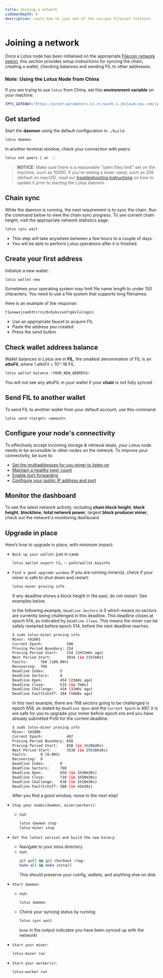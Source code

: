 ```yaml
---
title: Joining a network
sidebarDepth: 0
description: Learn how to join one of the various Filecoin testnets.
---
```


# Joining a network

Once a Lotus node has been initialised on the appropriate [Filecoin network option](https://docs.filecoin.io/how-to/networks/), this section provides setup instructions for syncing the chain, creating a wallet, checking balances and sending FIL to other addresses.

### Note: Using the Lotus Node from China

If you are trying to use `lotus` from China, set this **environment variable** on your machine:

```sh
IPFS_GATEWAY="https://proof-parameters.s3.cn-south-1.jdcloud-oss.com/ipfs/"
```

## Get started

Start the **daemon** using the default configuration in `./build`:

```sh
lotus daemon
```

In another terminal window, check your connection with peers:

```sh
lotus net peers | wc -l
```

 > **NOTICE:** Make sure there is a reasonable "open files limit" set on the machine, such as 10000. If you're seeing a lower value, such as 256 (default on macOS), read our [troubleshooting instructions](https://docs.filecoin.io/mine/mining-troubleshooting/) on how to update it prior to starting the Lotus daemon.

## Chain sync

While the daemon is running, the next requirement is to sync the chain. Run the command below to view the chain sync progress. To see current chain height, visit the appropriate network statistics page.

```sh
lotus sync wait
```

- This step will take anywhere between a few hours to a couple of days.
- You will be able to perform Lotus operations after it is finished.

## Create your first address

Initialize a new wallet:

```sh
lotus wallet new
```

Sometimes your operating system may limit file name length to under 150 characters. You need to use a file system that supports long filenames.

Here is an example of the response:

```sh
t1aswwvjsae63tcrniz6x5ykvsuotlgkvlulnqpsi
```

- Use an appropriate faucet to acquire FIL
- Paste the address you created
- Press the send button

## Check wallet address balance

Wallet balances in Lotus are in **FIL**, the smallest denomination of FIL is an **attoFil**, where 1 attoFil = 10^-18 FIL.

```sh
lotus wallet balance <YOUR_NEW_ADDRESS>
```

You will not see any attoFIL in your wallet if your **chain** is not fully synced.

## Send FIL to another wallet

To send FIL to another wallet from your default account, use this command:

```
lotus send <target> <amount>
```

## Configure your node's connectivity

To effectively accept incoming storage & retrieval deals, your Lotus node needs to be accessible to other nodes on the network. To improve your connectivity, be sure to: 

- [Set the multiaddresses for you miner to listen on](https://docs.filecoin.io/mine/connectivity/#setting-multiaddresses)
- [Maintain a healthy peer count](https://docs.filecoin.io/mine/connectivity/#checking-peer-count)
- [Enable port forwarding](https://docs.filecoin.io/mine/connectivity/#port-forwarding)
- [Configure your public IP address and port](https://docs.filecoin.io/mine/connectivity/#setting-a-public-ip-address)

## Monitor the dashboard

To see the latest network activity, including **chain block height**, **block height**, **blocktime**, **total network power**, largest **block producer miner**, check out the network's monitoring dashboard.

## Upgrade in place
Here’s how to upgrade in place, with minimum impact:
* `Back up your wallet`: just in case
  ```bash
  lotus wallet export t3… > path/wallet.keyinfo
  ```
* `Find a good upgrade window`: If you are running miner(s), check if your miner is safe to shut down and restart: 
  ```bash
  lotus-miner proving info
  ```
  If any deadline shows a block height in the past, do not restart. See examples below.

    In the following example, `Deadline Sectors` is 0 which means no sectors are currently being challenged in this deadline. This deadline closes at epoch 514, as indicated by `Deadline Close`. This means the miner can be safely restarted before epoch 514, before the next deadline reaches.

    ```bash
    $ sudo lotus-miner proving info
    Miner: t01001
    Current Epoch:           500
    Proving Period Boundary: 154
    Proving Period Start:    154 (2h53m0s ago)
    Next Period Start:       3034 (in 21h7m0s)
    Faults:      768 (100.00%)
    Recovering:  768
    Deadline Index:       5
    Deadline Sectors:     0
    Deadline Open:        454 (23m0s ago)
    Deadline Close:       514 (in 7m0s)
    Deadline Challenge:   434 (33m0s ago)
    Deadline FaultCutoff: 384 (58m0s ago)
    ```

    In this next example, there are 768 sectors going to be challenged in epoch 658, as stated by `Deadline Open` and the `Current Epoch` is 497, it is are safe for you to upgrade your miner before epoch `658` and you have already submitted PoSt for the current deadline. 

    ```bash
    $ sudo lotus-miner proving info
    Miner: t01000
    Current Epoch:           497
    Proving Period Boundary: 658
    Proving Period Start:    658 (in 1h20m30s)
    Next Period Start:       3538 (in 25h20m30s)
    Faults:      0 (0.00%)
    Recovering:  0
    Deadline Index:       0
    Deadline Sectors:     768
    Deadline Open:        658 (in 1h20m30s)
    Deadline Close:       718 (in 1h50m30s)
    Deadline Challenge:   638 (in 1h10m30s)
    Deadline FaultCutoff: 588 (in 45m30s)
    ```

    After you find a good window, move to the next step!
* `Stop your nodes(daemon, miner/workers)`:
  * run
    ```bash
    lotus daemon stop
    lotus-miner stop
    ```
* `Get the latest version and build the new binary`: 
  * Navigate  to your lotus directory
  * run:
    ```bash
    git pull && git checkout <tag>
    make all && make install
    ``` 
    This should preserve your config, wallets, and anything else on disk.
* `Start daemon`: 
  * run: 
    ```bash
    lotus daemon
    ``` 
  * Check your syncing status by running 
    ```bash
    lotus sync wait
    ``` 
    `Done` in the output indicates you have been synced up with the network!
* `Start your miner`: 
  ```bash
  lotus-miner run
  ```
* `Start your worker(s)`:
  ```bash
  lotus-worker run
  ```
